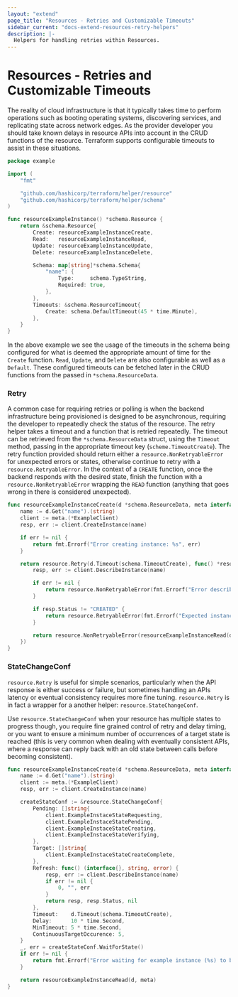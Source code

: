 ```yaml
---
layout: "extend"
page_title: "Resources - Retries and Customizable Timeouts"
sidebar_current: "docs-extend-resources-retry-helpers"
description: |-
  Helpers for handling retries within Resources.
---
```


# Resources - Retries and Customizable Timeouts

The reality of cloud infrastructure is that it typically takes time to perform operations such as booting operating systems, discovering services, and replicating state across network edges. As the provider developer you should take known delays in resource APIs into account in the CRUD functions of the resource. Terraform supports configurable timeouts to assist in these situations.

```go
package example

import (
    "fmt"

    "github.com/hashicorp/terraform/helper/resource"
    "github.com/hashicorp/terraform/helper/schema"
)

func resourceExampleInstance() *schema.Resource {
    return &schema.Resource{
        Create: resourceExampleInstanceCreate,
        Read:   resourceExampleInstanceRead,
        Update: resourceExampleInstanceUpdate,
        Delete: resourceExampleInstanceDelete,

        Schema: map[string]*schema.Schema{
            "name": {
                Type:     schema.TypeString,
                Required: true,
            },
        },
        Timeouts: &schema.ResourceTimeout{
            Create: schema.DefaultTimeout(45 * time.Minute),
        },
    }
}
```

In the above example we see the usage of the timeouts in the schema being configured for what is deemed the appropriate amount of time for the `Create` function. `Read`, `Update`, and `Delete` are also configurable as well as a `Default`. These configured timeouts can be fetched later in the CRUD functions from the passed in `*schema.ResourceData`.

### Retry

A common case for requiring retries or polling is when the backend infrastructure being provisioned is designed to be asynchronous, requiring the developer to repeatedly check the status of the resource. The retry helper takes a timeout and a function that is retried repeatedly. The timeout can be retrieved from the `*schema.ResourceData` struct, using the `Timeout` method, passing in the appropriate timeout key (`scheme.TimeoutCreate`). The retry function provided should return either a `resource.NonRetryableError` for unexpected errors or states, otherwise continue to retry with a `resource.RetryableError`. In the context of a `CREATE` function, once the backend responds with the desired state, finish the function with a `resource.NonRetryableError` wrapping the `READ` function (anything that goes wrong in there is considered unexpected).

```go
func resourceExampleInstanceCreate(d *schema.ResourceData, meta interface{}) error {
    name := d.Get("name").(string)
    client := meta.(*ExampleClient)
    resp, err := client.CreateInstance(name)

    if err != nil {
        return fmt.Errorf("Error creating instance: %s", err)
    }

    return resource.Retry(d.Timeout(schema.TimeoutCreate), func() *resource.RetryError {
        resp, err := client.DescribeInstance(name)

        if err != nil {
            return resource.NonRetryableError(fmt.Errorf("Error describing instance: %s", err))
        }

        if resp.Status != "CREATED" {
            return resource.RetryableError(fmt.Errorf("Expected instance to be created but was in state %s", resp.Status))
        }

        return resource.NonRetryableError(resourceExampleInstanceRead(d, meta))
    })
}
```

### StateChangeConf

`resource.Retry` is useful for simple scenarios, particularly when the API response is either success or failure, but sometimes handling an APIs latency or eventual consistency requires more fine tuning. `resource.Retry` is in fact a wrapper for a another helper: `resource.StateChangeConf`.

Use `resource.StateChangeConf` when your resource has multiple states to progress though, you require fine grained control of retry and delay timing, or you want to ensure a minimum number of occurrences of a target state is reached (this is very common when dealing with eventually consistent APIs, where a response can reply back with an old state between calls before becoming consistent).

```go
func resourceExampleInstanceCreate(d *schema.ResourceData, meta interface{}) error {
    name := d.Get("name").(string)
    client := meta.(*ExampleClient)
    resp, err := client.CreateInstance(name)

    createStateConf := &resource.StateChangeConf{
        Pending: []string{
            client.ExampleInstaceStateRequesting,
            client.ExampleInstaceStatePending,
            client.ExampleInstaceStateCreating,
            client.ExampleInstaceStateVerifying,
        },
        Target: []string{
            client.ExampleInstaceStateCreateComplete,
        },
        Refresh: func() (interface{}, string, error) {
            resp, err := client.DescribeInstance(name)
            if err != nil {
                0, "", err
            }
            return resp, resp.Status, nil
        },
        Timeout:    d.Timeout(schema.TimeoutCreate),
        Delay:      10 * time.Second,
        MinTimeout: 5 * time.Second,
        ContinuousTargetOccurence: 5,
    }
    _, err = createStateConf.WaitForState()
    if err != nil {
        return fmt.Errorf("Error waiting for example instance (%s) to be created: %s", d.Id(), err)
    }

    return resourceExampleInstanceRead(d, meta)
}
```
